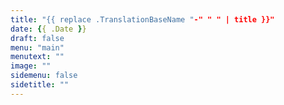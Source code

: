 ```yaml
---
title: "{{ replace .TranslationBaseName "-" " " | title }}"
date: {{ .Date }}
draft: false
menu: "main"
menutext: ""
image: ""
sidemenu: false
sidetitle: ""
---
```

